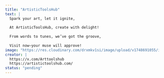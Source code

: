 ```yaml
---
title: "ArtisticToolsHub"
text: |
  Spark your art, let it ignite,
  
  At ArtisticToolsHub, create with delight!
  
  From words to tunes, we’ve got the groove,
  
  Visit now—your muse will approve!
image: "https://res.cloudinary.com/drxmkv1si/image/upload/v1748691055/i4lgwxt1xcpekd49pfnp.jpg"
creator: |
  https://x.com/Arttoolshub
  https://artistictoolshub.com/
status: "pending"
---
```

